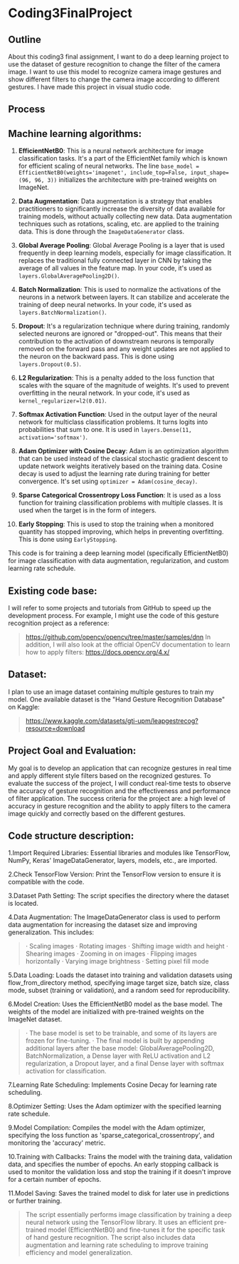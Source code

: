 # Coding3FinalProject

## Outline
About this coding3 final assignment, I want to do a deep learning project to use the dataset of gesture recognition to change the filter of the camera image. I want to use this model to recognize camera image gestures and show different filters to change the camera image according to different gestures. I have made this project in visual studio code.

## Process

## Machine learning algorithms:

1. **EfficientNetB0**: This is a neural network architecture for image classification tasks. It's a part of the EfficientNet family which is known for efficient scaling of neural networks. The line `base_model = EfficientNetB0(weights='imagenet', include_top=False, input_shape=(96, 96, 3))` initializes the architecture with pre-trained weights on ImageNet.

2. **Data Augmentation**: Data augmentation is a strategy that enables practitioners to significantly increase the diversity of data available for training models, without actually collecting new data. Data augmentation techniques such as rotations, scaling, etc. are applied to the training data. This is done through the `ImageDataGenerator` class.

3. **Global Average Pooling**: Global Average Pooling is a layer that is used frequently in deep learning models, especially for image classification. It replaces the traditional fully connected layer in CNN by taking the average of all values in the feature map. In your code, it's used as `layers.GlobalAveragePooling2D()`.

4. **Batch Normalization**: This is used to normalize the activations of the neurons in a network between layers. It can stabilize and accelerate the training of deep neural networks. In your code, it's used as `layers.BatchNormalization()`.

5. **Dropout**: It's a regularization technique where during training, randomly selected neurons are ignored or "dropped-out". This means that their contribution to the activation of downstream neurons is temporally removed on the forward pass and any weight updates are not applied to the neuron on the backward pass. This is done using `layers.Dropout(0.5)`.

6. **L2 Regularization**: This is a penalty added to the loss function that scales with the square of the magnitude of weights. It's used to prevent overfitting in the neural network. In your code, it's used as `kernel_regularizer=l2(0.01)`.

7. **Softmax Activation Function**: Used in the output layer of the neural network for multiclass classification problems. It turns logits into probabilities that sum to one. It is used in `layers.Dense(11, activation='softmax')`.

8. **Adam Optimizer with Cosine Decay**: Adam is an optimization algorithm that can be used instead of the classical stochastic gradient descent to update network weights iteratively based on the training data. Cosine decay is used to adjust the learning rate during training for better convergence. It's set using `optimizer = Adam(cosine_decay)`.

9. **Sparse Categorical Crossentropy Loss Function**: It is used as a loss function for training classification problems with multiple classes. It is used when the target is in the form of integers.

10. **Early Stopping**: This is used to stop the training when a monitored quantity has stopped improving, which helps in preventing overfitting. This is done using `EarlyStopping`.

This code is for training a deep learning model (specifically EfficientNetB0) for image classification with data augmentation, regularization, and custom learning rate schedule.

## Existing code base: 
I will refer to some projects and tutorials from GitHub to speed up the development process. For example, I might use the code of this gesture recognition project as a reference:
> https://github.com/opencv/opencv/tree/master/samples/dnn
In addition, I will also look at the official OpenCV documentation to learn how to apply filters:
> https://docs.opencv.org/4.x/

## Dataset:
 I plan to use an image dataset containing multiple gestures to train my model. One available dataset is the "Hand Gesture Recognition Database" on Kaggle:
> https://www.kaggle.com/datasets/gti-upm/leapgestrecog?resource=download

## Project Goal and Evaluation: 
My goal is to develop an application that can recognize gestures in real time and apply different style filters based on the recognized gestures. To evaluate the success of the project, I will conduct real-time tests to observe the accuracy of gesture recognition and the effectiveness and performance of filter application. The success criteria for the project are: a high level of accuracy in gesture recognition and the ability to apply filters to the camera image quickly and correctly based on the different gestures.

## Code structure description:

 1.Import Required Libraries: Essential libraries and modules like TensorFlow, NumPy, Keras' ImageDataGenerator, layers, models, etc., are imported.

 2.Check TensorFlow Version: Print the TensorFlow version to ensure it is compatible with the code.

 3.Dataset Path Setting: The script specifies the directory where the dataset is located.

 4.Data Augmentation: The ImageDataGenerator class is used to perform data augmentation for increasing the dataset size and improving generalization. This includes:

> · Scaling images
> · Rotating images
> · Shifting image width and height
> · Shearing images
> · Zooming in on images
> · Flipping images horizontally
> · Varying image brightness
> · Setting pixel fill mode

 5.Data Loading: Loads the dataset into training and validation datasets using flow_from_directory method, specifying image target size, batch size, class mode, subset (training or validation), and a random seed for reproducibility.

 6.Model Creation: Uses the EfficientNetB0 model as the base model. The weights of the model are initialized with pre-trained weights on the ImageNet dataset.

> · The base model is set to be trainable, and some of its layers are frozen for fine-tuning.
> · The final model is built by appending additional layers after the base model: GlobalAveragePooling2D, BatchNormalization, a Dense layer with ReLU activation and L2 regularization, a Dropout layer, and a final Dense layer with softmax activation for classification.

 7.Learning Rate Scheduling: Implements Cosine Decay for learning rate scheduling.

 8.Optimizer Setting: Uses the Adam optimizer with the specified learning rate schedule.

 9.Model Compilation: Compiles the model with the Adam optimizer, specifying the loss function as 'sparse_categorical_crossentropy', and monitoring the 'accuracy' metric.

 10.Training with Callbacks: Trains the model with the training data, validation data, and specifies the number of epochs. An early stopping callback is used to monitor the validation loss and stop the training if it doesn't improve for a certain number of epochs.

 11.Model Saving: Saves the trained model to disk for later use in predictions or further training.

> The script essentially performs image classification by training a deep neural network using the TensorFlow library. It uses an efficient pre-trained model (EfficientNetB0) and fine-tunes it for the specific task of hand gesture recognition. The script also includes data augmentation and learning rate scheduling to improve training efficiency and model generalization.
